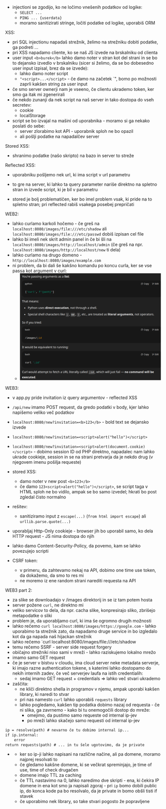 - injectioni se zgodijo, ko ne ločimo vnešenih podatkov od logike:
	- `SELECT ...`
	- `PING ... {userdata}`
	- moramo sanitizirati stringe, ločiti podatke od logike, uporabiš ORM

XSS:
- pri SQL injectionu napadaš strežnik, želimo na strežniku dobiti podatke, ga podreti ...
- pri XSS napadamo cliente, ko se naš JS izvede na brskalniku od clienta
- user input `<b>burek</b>` lahko damo noter v stran kot del strani in se bo to dejansko izvedlo v brskalniku (sicer si želimo, da se bo dobesedno user input izpisal, brez da se izvede):
	- lahko damo noter script
	- `"<script>...</script>` - če damo na začetek `", bomo po možnosti zaprli kakšen string za user input
- če smo server ownerji nam je vseeno, če clientu ukrademo token, ker smo ga itak mi zgenerirali
- če nekdo zunanji da nek script na naš server in tako dostopa do vseh secretev:
	- cookie
	- localStorage
- script se bo izvajal na mašini od uporabnika - moramo si ga nekako poslati do sebe:
	- server zlorabimo kot API - uporabnik sploh ne bo opazil
	- ali pošlji podatke na napadalčev server

Stored XSS:
- shranimo podatke (našo skripto) na bazo in server to streže

Reflected XSS:
- uporabniku pošljemo nek url, ki ima script v url parametru
- to gre na server, ki lahko ta query parameter nariše direktno na spletno stran in izvede script, ki je bil v parametru

- stored je bolj problematičen, ker bo imel problem vsak, ki pride na to spletno stran; pri reflected rabiš vsakega posebej prepričati

WEB2:
- lahko curlamo karkoli hočemo - če greš na `localhost:8080/images/file:///etc/shadow` ali `localhost:8080/images/file:///etc/passwd` dobiš izpisan cel file
- lahko bi imeli nek skrit admin panel in če bi šli na `localhost:8080/images/http://localhost/admin` (če greš na npr. `localhost:8080/images/http://localhost/new` ti dela)
- lahko curlamo na drugo domeno - `http://localhost:8080/images/example.com`
- ni problem, da bi dali še kakšno komandu po koncu curla, ker se vse passa kot argument v curl:
	- ![600](../../Images3/Pasted%20image%2020250614224020.png)

WEB3:
- v app.py pride invitation iz query argumentov - reflected XSS
- `/api/new` imamo POST request, da gredo podatki v body, kjer lahko napišemo veliko več podatkov
- `localhost:8080/new?invitation=<b>123</b>` - bold text se dejansko izvede
- `localhost:8080/new?invitation=<script>alert("hello")</script>`
- `localhost:8080/new?invitation=<script>alert(document.cookie)</script>` - dobimo session ID od PHP direktno, napadalec nam lahko ukrade cookieje, session in se na strani pretvarja da je nekdo drug (v njegovem imenu pošilja requeste)
- stored XSS:
	- damo noter v new post `<b>123</b>`
	- če damo `123<script>alert("hello")</script>`, se script taga v HTML sploh ne bo vidilo, ampak se bo samo izvedel; hkrati bo post zgledal čisto normalno
- rešitev:
	- sanitiziramo input z `escape(...)` (`from html import escape`) ali `urllib.parse.quote(...)`

- uporabljaj Http-Only cookieje - browser jih bo uporabil samo, ko dela HTTP request - JS nima dostopa do njih
- lahko damo Content-Security-Policy, da povemo, kam se lahko povezujejo scripti
- CSRF token:
	- v primeru, da zahtevamo nekaj na API, dobimo one time use token, da dokažemo, da smo to res mi
	- ne moremo iz ene random strani narediti requesta na API

WEB3 part 2:
- za slike se downloadajo v /images direktorij in se iz tam potem hosta
- server požene `curl`, ne direktno mi
- veliko servicov to dela, da npr. cacha slike, konpresirajo sliko, zbrišejo metapodatke o sliki
- problem je, da uporabljamo curl, ki ima še ogromno drugih možnosti
- lahko rečemo `curl localhost:8080/images/https://google.com` - lahko uporabimo ta strežnik zato, da napadamo druge service in bo izgledalo kot da ga napada naš hijackan strežnik
- lahko rečemo `curl localhost:8080/images/file:///etc/shadow
- temu rečemo SSRF - server side request forgery
- običajno strežniki niso sami v mreži - lahko raziskujemo lokalno mrežo
- imamo samo GET request
- če je server v bistvu v cloudu, ima cloud server neke metadata serverje, ki imajo razne authentication tokene, s katerimi lahko dostopamo do nekih internih zadev, če več serverjev laufa na istih credentialih:
	- sedaj imamo GET request + credentials => lahko več stvari ukrademo
- zaščita:
	- ne kliči direktno shella in programov v njemu, ampak uporabi kakšen library, ki naredi to stvar
	- pri nas namesto `curl` lahko uporabiš `requests` library
	- lahko pogledamo, kakšen tip podatka dobimo nazaj od requesta - če ni slika, ga zavrnemo - kako bi tu onemogočili dostop do mreže:
		- omejimo, da pustimo samo requeste od internal ip-jev
		- po mreži lahko skačejo samo requesti od internal ip-jev
```
ip = resolve(path) # nevarno če tu dobimo internal ip...
if ip.internal:
	error
return requests(path) # ... in tu šele ugotovimo, da je private
```
- 
	- ker so ip-ji lahko napisani na različne načine, ali pa domene, moramo najprej resolvati to
	- če gledamo kakšne domene, ki se večkrat spreminjajo, je time of use, time of check drugačen
	- domene imajo TTL za caching
	- če TTL nastavimo na 0, lahko naredimo dve skripti - ena, ki čekira IP domene in ena kot smo ja napisali zgoraj - pri `ip` bomo dobili public ip, do konca kode pa bo resolvalo, da je private in bomo obšli tisti if stavek
	- če uporabimo nek library, so take stvari pogosto že popravljene